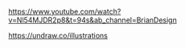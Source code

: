 https://www.youtube.com/watch?v=Nl54MJDR2p8&t=94s&ab_channel=BrianDesign

https://undraw.co/illustrations